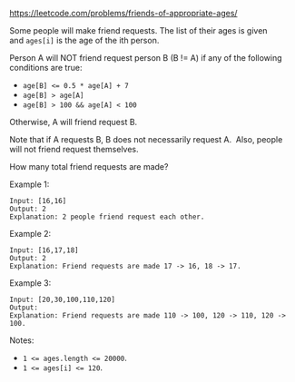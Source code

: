https://leetcode.com/problems/friends-of-appropriate-ages/

Some people will make friend requests. The list of their ages is given and `ages[i]` is the age of the ith person. 

Person A will NOT friend request person B (B != A) if any of the following conditions are true:

-   `age[B] <= 0.5 * age[A] + 7`
-   `age[B] > age[A]`
-   `age[B] > 100 && age[A] < 100`

Otherwise, A will friend request B.

Note that if A requests B, B does not necessarily request A.  Also, people will not friend request themselves.

How many total friend requests are made?

Example 1:
```
Input: [16,16]
Output: 2
Explanation: 2 people friend request each other.
```
Example 2:
```
Input: [16,17,18]
Output: 2
Explanation: Friend requests are made 17 -> 16, 18 -> 17.
```
Example 3:
```
Input: [20,30,100,110,120]
Output:
Explanation: Friend requests are made 110 -> 100, 120 -> 110, 120 -> 100.
```
Notes:

-   `1 <= ages.length <= 20000`.
-   `1 <= ages[i] <= 120`.
